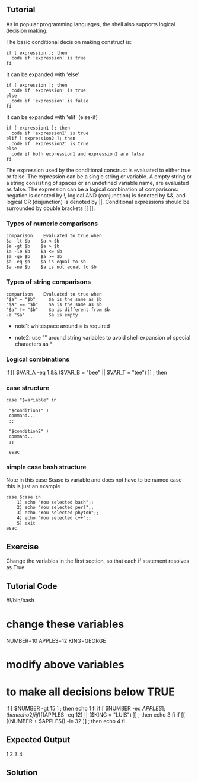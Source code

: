 Tutorial
--------

As in popular programming languages, the shell also supports logical decision making.

The basic conditional decision making construct is:

    if [ expression ]; then
      code if 'expression' is true
    fi

It can be expanded with 'else'

    if [ expression ]; then
      code if 'expression' is true
    else
      code if 'expression' is false
    fi

It can be expanded with 'elif' (else-if)

    if [ expression1 ]; then
      code if 'expression1' is true
    elif [ expression2 ]; then
      code if 'expression2' is true
    else
      code if both expression1 and expression2 are false
    fi

The expression used by the conditional construct is evaluated to either true or false.
The expression can be a single string or variable. A empty string or a string consisting of spaces or an undefined variable name, are evaluated as false.
The expression can be a logical combination of comparisons: negation is denoted by !, logical AND (conjunction) is denoted by &&, and logical OR (disjunction) is denoted by ||. Conditional expressions should be surrounded by double brackets \[\[ ]].

### Types of numeric comparisons

    comparison    Evaluated to true when
    $a -lt $b    $a < $b
    $a -gt $b    $a > $b
    $a -le $b    $a <= $b
    $a -ge $b    $a >= $b
    $a -eq $b    $a is equal to $b
    $a -ne $b    $a is not equal to $b

### Types of string comparisons

    comparison    Evaluated to true when
    "$a" = "$b"     $a is the same as $b
    "$a" == "$b"    $a is the same as $b
    "$a" != "$b"    $a is different from $b
    -z "$a"         $a is empty

- note1: whitespace around = is required

- note2: use "" around string variables to avoid shell expansion of special characters as *

### Logical combinations

if \[\[ $VAR_A -eq 1 && ($VAR_B = "bee" || $VAR_T = "tee") ]] ; then

### case structure

    case "$variable" in

     "$condition1" )
     command...
     ;;

     "$condition2" )
     command...
     ;;

     esac

### simple case bash structure

Note in this case $case is variable and does not have to be named case - this is just an example

    case $case in
        1) echo "You selected bash";;
        2) echo "You selected perl";;
        3) echo "You selected phyton";;
        4) echo "You selected c++";;
        5) exit
    esac

Exercise
--------
Change the variables in the first section, so that each if statement resolves as True.

Tutorial Code
-------------
#!/bin/bash
# change these variables
NUMBER=10
APPLES=12
KING=GEORGE
# modify above variables
# to make all decisions below TRUE
if [ $NUMBER -gt 15 ] ; then
  echo 1
fi
if [ $NUMBER -eq $APPLES ] ; then
  echo 2
fi
if [[ ($APPLES -eq 12) || ($KING = "LUIS") ]] ; then
  echo 3
fi
if [[ $(($NUMBER + $APPLES)) -le 32 ]] ; then
  echo 4
fi

Expected Output
---------------
1
2
3
4

Solution
--------